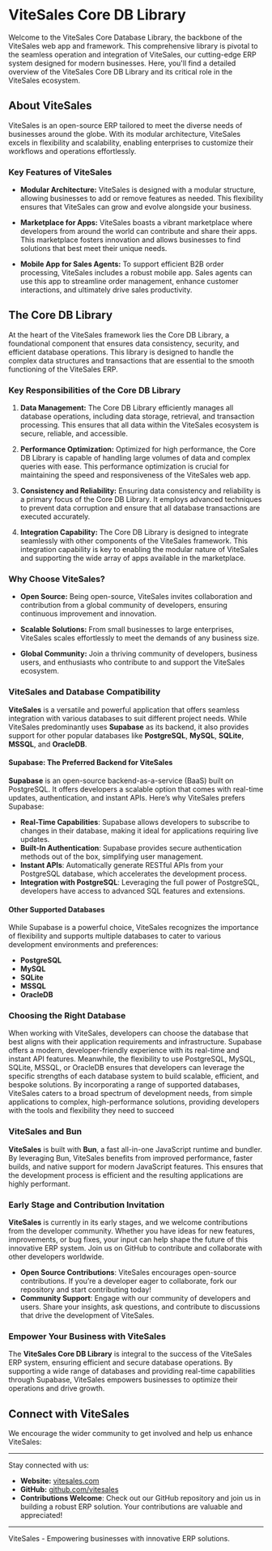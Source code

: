 # ViteSales Core DB Library

Welcome to the ViteSales Core Database Library, the backbone of the ViteSales web app and framework. This comprehensive
library is pivotal to the seamless operation and integration of ViteSales, our cutting-edge ERP system designed for
modern businesses. Here, you'll find a detailed overview of the ViteSales Core DB Library and its critical role in the
ViteSales ecosystem.

## About ViteSales

ViteSales is an open-source ERP tailored to meet the diverse needs of businesses around the globe. With its modular
architecture, ViteSales excels in flexibility and scalability, enabling enterprises to customize their workflows and
operations effortlessly.

### Key Features of ViteSales

- **Modular Architecture:** ViteSales is designed with a modular structure, allowing businesses to add or remove
  features as needed. This flexibility ensures that ViteSales can grow and evolve alongside your business.

- **Marketplace for Apps:** ViteSales boasts a vibrant marketplace where developers from around the world can contribute
  and share their apps. This marketplace fosters innovation and allows businesses to find solutions that best meet their
  unique needs.

- **Mobile App for Sales Agents:** To support efficient B2B order processing, ViteSales includes a robust mobile app.
  Sales agents can use this app to streamline order management, enhance customer interactions, and ultimately drive
  sales productivity.

## The Core DB Library

At the heart of the ViteSales framework lies the Core DB Library, a foundational component that ensures data
consistency, security, and efficient database operations. This library is designed to handle the complex data structures
and transactions that are essential to the smooth functioning of the ViteSales ERP.

### Key Responsibilities of the Core DB Library

1. **Data Management:** The Core DB Library efficiently manages all database operations, including data storage,
   retrieval, and transaction processing. This ensures that all data within the ViteSales ecosystem is secure, reliable,
   and accessible.

2. **Performance Optimization:** Optimized for high performance, the Core DB Library is capable of handling large
   volumes of data and complex queries with ease. This performance optimization is crucial for maintaining the speed and
   responsiveness of the ViteSales web app.

3. **Consistency and Reliability:** Ensuring data consistency and reliability is a primary focus of the Core DB Library.
   It employs advanced techniques to prevent data corruption and ensure that all database transactions are executed
   accurately.

4. **Integration Capability:** The Core DB Library is designed to integrate seamlessly with other components of the
   ViteSales framework. This integration capability is key to enabling the modular nature of ViteSales and supporting
   the wide array of apps available in the marketplace.

### Why Choose ViteSales?

- **Open Source:** Being open-source, ViteSales invites collaboration and contribution from a global community of
  developers, ensuring continuous improvement and innovation.

- **Scalable Solutions:** From small businesses to large enterprises, ViteSales scales effortlessly to meet the demands
  of any business size.

- **Global Community:** Join a thriving community of developers, business users, and enthusiasts who contribute to and
  support the ViteSales ecosystem.

### ViteSales and Database Compatibility
**ViteSales** is a versatile and powerful application that offers seamless integration with various databases to suit different project needs. While ViteSales predominantly uses **Supabase** as its backend, it also provides support for other popular databases like **PostgreSQL**, **MySQL**, **SQLite**, **MSSQL**, and **OracleDB**.
#### Supabase: The Preferred Backend for ViteSales
**Supabase** is an open-source backend-as-a-service (BaaS) built on PostgreSQL. It offers developers a scalable option that comes with real-time updates, authentication, and instant APIs. Here’s why ViteSales prefers Supabase:
- **Real-Time Capabilities**: Supabase allows developers to subscribe to changes in their database, making it ideal for applications requiring live updates.
- **Built-In Authentication**: Supabase provides secure authentication methods out of the box, simplifying user management.
- **Instant APIs**: Automatically generate RESTful APIs from your PostgreSQL database, which accelerates the development process.
- **Integration with PostgreSQL**: Leveraging the full power of PostgreSQL, developers have access to advanced SQL features and extensions.

#### Other Supported Databases
While Supabase is a powerful choice, ViteSales recognizes the importance of flexibility and supports multiple databases to cater to various development environments and preferences:
- **PostgreSQL**
- **MySQL**
- **SQLite**
- **MSSQL**
- **OracleDB**

### Choosing the Right Database
When working with ViteSales, developers can choose the database that best aligns with their application requirements and infrastructure. Supabase offers a modern, developer-friendly experience with its real-time and instant API features. Meanwhile, the flexibility to use PostgreSQL, MySQL, SQLite, MSSQL, or OracleDB ensures that developers can leverage the specific strengths of each database system to build scalable, efficient, and bespoke solutions.
By incorporating a range of supported databases, ViteSales caters to a broad spectrum of development needs, from simple applications to complex, high-performance solutions, providing developers with the tools and flexibility they need to succeed

### ViteSales and Bun
**ViteSales** is built with **Bun**, a fast all-in-one JavaScript runtime and bundler. By leveraging Bun, ViteSales benefits from improved performance, faster builds, and native support for modern JavaScript features. This ensures that the development process is efficient and the resulting applications are highly performant.
### Early Stage and Contribution Invitation
**ViteSales** is currently in its early stages, and we welcome contributions from the developer community. Whether you have ideas for new features, improvements, or bug fixes, your input can help shape the future of this innovative ERP system. Join us on GitHub to contribute and collaborate with other developers worldwide.
- **Open Source Contributions**: ViteSales encourages open-source contributions. If you’re a developer eager to collaborate, fork our repository and start contributing today!
- **Community Support**: Engage with our community of developers and users. Share your insights, ask questions, and contribute to discussions that drive the development of ViteSales.

### Empower Your Business with ViteSales
The **ViteSales Core DB Library** is integral to the success of the ViteSales ERP system, ensuring efficient and secure database operations. By supporting a wide range of databases and providing real-time capabilities through Supabase, ViteSales empowers businesses to optimize their operations and drive growth.
## Connect with ViteSales
We encourage the wider community to get involved and help us enhance ViteSales:

---

Stay connected with us:

- **Website:** [vitesales.com](https://vitesales.com)
- **GitHub:** [github.com/vitesales](https://github.com/vitesales)
- **Contributions Welcome**: Check out our GitHub repository and join us in building a robust ERP solution. Your contributions are valuable and appreciated!
---

ViteSales - Empowering businesses with innovative ERP solutions.